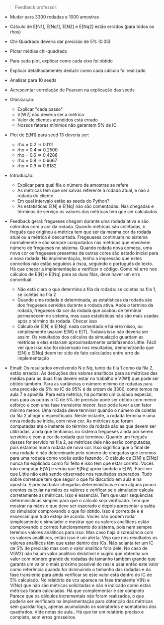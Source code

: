 > Feedback professor:
- Mudar para 3300 rodadas e 1000 amostras
- Cálculo de E[N1], E[Nq1], E[N2] e E[Nq2] estão errados (para todos os rhos)
- Chi-Quadrado deveria dar precisão de 5% (0.05)
- Plotar médias chi-quadrado
- Para cada plot, explicar como cada eixo foi obtido
- Explicar detalhadamente/ deduzir como cada cálculo foi realizado
- Analisar para 10 seeds
- Acrescentar correlação de Pearson na explicação das seeds

- Otimização:
    - Explicar "cada passo"
    - V[W2] não deveria ser a métrica
    - Valor de clientes atendidos está errado
    - Nossos fatores mínimos não garantem 5% de IC

- Plot de E[N1] para seed 13 deveria ser:
    - rho = 0.2 => 0.1111
    - rho = 0.4 => 0.2500
    - rho = 0.6 => 0.4286
    - rho = 0.8 => 0.6667
    - rho = 0.9 => 0.8182

- Introdução:
    - Explicar para qual fila o número de amostras se refere
    - As métricas tem que ser salvas referente à rodada atual, e não à rodada do cliente
    - Em qual intervalo estão as seeds do Python?
    - As estatísticas E[N] e E[Nq] não são comentadas. Nas chegadas e términos de serviço os valores das métricas tem que ser calculados

- Feedback geral: fregueses chegam durante uma rodada ativa e são coloridos com a cor da rodada. Quando métricas são coletadas, o freguês que originou a métrica tem que ser da mesma cor da rodada atual ou a métrica é descartada. Fregeueses continuam no sistema normalmente e são sempre computados nas métricas que envolvem número de fregueses no sistema. Quando rodada nova começa, uma nova cor os fregueses presentes de outras cores são estado inicial para a nova rodada. Na implementação, tenho a impressão que estes conceitos não estão seguidos à risca, seguindo o português do texto. Há que checar a implementação e verificar o código. Como há erro nos cálculos de E[N] e E[Nq] para as duas filas, deve haver um erro conceitual.
    - Não está claro o que determina a fila da rodada: se coletas na fila 1, se coletas na fila 2
    - Quando uma rodada é determinada, as estatísticas da rodada são dos fregueses servidos durante a rodada ativa. Após o término da rodada, fregueses da cor da rodada que acabou de terminar permanecem no sistema, mas suas estatísticas não são mais usadas após o término da rodada. Checar isso
    - Cálculo de E[N] e E[Nq]: nada comentado e há erro nisso, ou simplesmente usaram E[W] e E[T]. Todavia isso não deveria ser assim. Os resultados dos cálculos da simualação guardam as métricas e elas estariam aproximadamente satisfazendo Little. Fácil ver que isso não foi observado nos resultados, demonstrando que E[N] e E[Nq] deem ter sido de fato calculados entre erro de implementação

- Email:
Os resultados envolvendo N e Nq, tanto da fila 1 como da fila 2, estão errados. As deduções dos valores analíticos para as métricas das médias para as duas filas devem estar no trabalho e V(W1) que pode ser obtido também. Para as variâncias o número mínimo de rodadas para uma precisão de 5% no IC de 95% é da ordem de 3300, como temos na aula 7 e apostila.
Para esta métrica, há portanto um cuidado especial, mas para as outras o IC de 5% de precisão pode ser obtido com menor esforço e com uma fase transiente menor. Isso pode levar a um fator mínimo menor.
Uma rodada deve terminar quando o número de coletas da fila 2 atingir o especificado. Neste instante, a rodada termina e uma nova rodada se inicia, com nova cor. As métricas que foram computadas até o instante do término da rodada são as que devem ser utilizadas, ainda que tenhamos no sistema fregueses ainda por serem servidos e com a cor da rodada que terminou. Quando um freguês desses for servido na fila 2, as métricas dele não serão computadas, pois estamos numa rodada de nova cor. Isso significa que o final de uma rodada é não determinado pelo número de chegadas que teremos para uma rodada como vocês estão fazendo . 
O cálculo de E[N] e E[Nq] nunca foi explicado como foi feito e isso tem que estar correto. Vocês irão computar E[W] e verão que E[Nq] aprox lambda x E[W]. Fácil ver que Little não está sendo observado nos resultados esperados.
Tudo sobre corretude tem que seguir o que foi discutido em aula e na apostila. É preciso bolar chegadas determinísticas e com alguns pouco eventos calcular na mãos os valores e verificar se o simulador calcula corretamente as métricas. Isso é essencial. Tem que usar sequências determinísticas simples para que o cálculo seja verificado. Tem que mostrar na mãos o que deve ser esperado e depois apresentar a saída do simulador comprovando o que foi obtido. Isso é corretude e é essencial que tudo esteja de acordo. Vocês não podem rodar simplesmente o simulador e mostrar que os valores analíticos estão comprovando o correto funcionamento do sistema, pois nem sempre teremos valores analíticos para isso. Mas caso haja discrepância com os valores analíticos, então isso é um alerta. Veja que nos resultados os valores analíticos têm que estar dentro dos ICs. Não adianta ter um IC de 5% de precisão mas com o valor analítico fora dele. No caso de V(W2) não há um valor analítico dedutível e sugiro que obtenha um valor com número grande de rodadas de tamanho também grande que garanta um valor o mais próximo possível do real e usar então este valor como referência quando for diminuindo o tamanho das rodadas e da fase transiente para ainda verificar se este valor está dentro do IC de 5% calculado.
No relatório de vcs aparece na fase transiente V(N) e V(Nq) que não são métricas solicitadas e não é indicado como estas métricas foram calculadas. Há que complementar e ser completo
Parece que os cálculos incrementais não foram realizados, o que poderia ser verificado na implementação para obtenção das métricas sem guardar logs, apenas acumulando os somatórios e somatórios dos quadrados. Vide notas de aula..
Há que ter um relatório preciso e completo, sem erros grosseiros.
